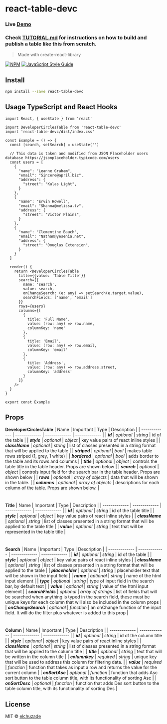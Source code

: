 # react-table-devc

### Live [Demo](https://elchuzade.github.io)

### Check [TUTORIAL.md](https://github.com/elchuzade/react-table-devc/blob/master/TUTORIAL.md) for instructions on how to build and publish a table like this from scratch.

> Made with create-react-library

[![NPM](https://img.shields.io/npm/v/react-table-devc.svg)](https://www.npmjs.com/package/react-table-devc) [![JavaScript Style Guide](https://img.shields.io/badge/code_style-standard-brightgreen.svg)](https://standardjs.com)

## Install

```bash
npm install --save react-table-devc
```

## Usage TypeScript and React Hooks

```tsx
import React, { useState } from 'react'

import DeveloperCirclesTable from 'react-table-devc'
import 'react-table-devc/dist/index.css'

const Example = () => {
  const [search, setSearch] = useState('')
  
  // This data is taken and modified from JSON Placeholder users database https://jsonplaceholder.typicode.com/users
  const users = [
    {
      "name": "Leanne Graham",
      "email": "Sincere@april.biz",
      "address": {
        "street": "Kulas Light",
      }
    },
    {
      "name": "Ervin Howell",
      "email": "Shanna@melissa.tv",
      "address": {
        "street": "Victor Plains",
      }
    },
    {
      "name": "Clementine Bauch",
      "email": "Nathan@yesenia.net",
      "address": {
        "street": "Douglas Extension",
      }
    }
  ]
  
  render() {
    return <DeveloperCirclesTable
      title={{value: 'Table Title'}}
      search={{
        name: 'search',
        value: search,
        onChangeSearch: (e: any) => setSearch(e.target.value),
        searchFields: ['name', 'email']
      }}
      rows={users}
      columns={[
        {
          title: 'Full Name',
          value: (row: any) => row.name,
          columnKey: 'name'
        },
        {
          title: 'Email',
          value: (row: any) => row.email,
          columnKey: 'email'
        },
        {
          title: 'Address',
          value: (row: any) => row.address.street,
          columnKey: 'address'
        }
      ]}
    />
  }
}

export const Example
```
## Props
**DeveloperCirclesTable**
| Name | Important | Type | Description |
| ------------- | ------------- | ------------- | ------------- |
| ***id***  | *optional* | *string* | id of the table |
| ***style***  | *optional* | *object* | key value pairs of react inline styles |
| ***className*** | *optional* | *string* | list of classes presented in a string format that will be applied to the table |
| ***striped*** | *optional* | *bool* | makes table rows striped (1, grey, 1 white) |
| ***bordered*** | *optional* | *bool* | adds border to the table and its rows and columns |
| ***title*** | *optional* | *object* | controls the table title in the table header. Props are shown below |
| ***search*** | *optional* | *object* | controls input field for the search bar in the table header. Props are shown below |
| ***rows*** | *optional* | *array of objects* | data that will be shown in the table. |
| ***columns*** | *optional* | *array of objects* | descriptions for each column of the table. Props are shown below. |
#

**Title**
| Name | Important | Type | Description |
| ------------- | ------------- | ------------- | ------------- |
| ***id*** | *optional* | *string* | id of the table title |
| ***style*** | *optional* | *object* | key value pairs of react inline styles |
| ***className*** | *optional* | *string* | list of classes presented in a string format that will be applied to the table title |
| ***value*** | *optional* | *string* | text that will be represented in the table title |
#

**Search**
| Name | Important | Type | Description |
| ------------- | ------------- | ------------- | ------------- |
| ***id*** | *optional* | *string* | id of the table |
| ***style*** | *optional* | *object* | key value pairs of react inline styles |
| ***className*** | *optional* | *string* | list of classes presented in a string format that will be applied to the table |
| ***placeholder*** | *optional* | *string* | placeholder text that will be shown in the input field |
| ***name*** | *optional* | *string* | name of the html input element |
| ***type*** | *optional* | *string* | type of input field in the search bar, by default text |
| ***value*** | *optional* | *string* | value of the html input element |
| ***searchFields*** | *optional* | *array of strings* | list of fields that will be searched when anything is typed in the search field, these must be unique keys for each column that will also be included in the column props |
| ***onChangeSearch*** | *optional* | *function* | an onChange function of the input field. It will do the filter plus whatever is added to this prop |
#

**Column**
| Name | Important | Type | Description |
| ------------- | ------------- | ------------- | ------------- |
| ***id*** | *optional* | *string* | id of the column title |
| ***style*** | *optional* | *object* | key value pairs of react inline styles |
| ***className*** | *optional* | *string* | list of classes presented in a string format that will be applied to the column title |
| ***title*** | *optional* | *string* | text that will be written in the column title |
| ***columnkey*** | *required* | *string* | unique key that will be used to address this column for filtering data. |
| ***value*** | *required* | *function* | function that takes as input a row and returns the value for the current column |
| ***onSortAsc*** | *optional* | *function* | function that adds Asc sort button to the table column title, with its functionality of sorting Asc |
| ***onSortDesc*** | *optional* | *function* | function that adds Des sort button to the table column title, with its functionality of sorting Des |


## License

MIT © [elchuzade](https://github.com/elchuzade)
